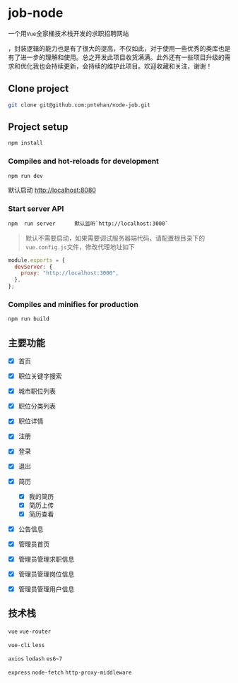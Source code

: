 # job-node

一个用`Vue`全家桶技术栈开发的求职招聘网站

，封装逻辑的能力也是有了很大的提高，不仅如此，对于使用一些优秀的类库也是有了进一步的理解和使用。总之开发此项目收货满满。此外还有一些项目升级的需求和优化我也会持续更新，会持续的维护此项目。欢迎收藏和关注，谢谢！

## Clone project

```bash
git clone git@github.com:pntehan/node-job.git
```

## Project setup

```bash
npm install
```

### Compiles and hot-reloads for development

```bash
npm run dev
```

默认启动 <http://localhost:8080>

### Start server API

```bash
npm  run server      默认监听`http://localhost:3000`
```

> 默认不需要启动，如果需要调试服务器端代码，请配置根目录下的`vue.config.js`文件，修改代理地址如下

```js
module.exports = {
  devServer: {
    proxy: "http://localhost:3000",
  },
};
```

### Compiles and minifies for production

```bash
npm run build
```

## 主要功能

- [x] 首页
- [x] 职位关键字搜索
- [x] 城市职位列表
- [x] 职位分类列表
- [x] 职位详情

- [x] 注册
- [x] 登录
- [x] 退出
- [x] 简历
  - [x] 我的简历
  - [x] 简历上传
  - [x] 简历查看
- [x] 公告信息

- [x] 管理员首页
- [x] 管理员管理求职信息
- [x] 管理员管理岗位信息
- [x] 管理员管理用户信息

## 技术栈

`vue` `vue-router`

`vue-cli` `less`

`axios` `lodash` `es6~7`

`express` `node-fetch` `http-proxy-middleware`
